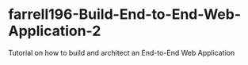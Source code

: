 # farrell196-Build-End-to-End-Web-Application-2
Tutorial on how to build and architect an End-to-End Web Application
